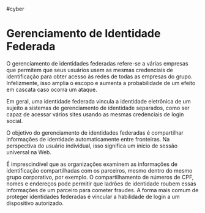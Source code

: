 #cyber 
# Gerenciamento de Identidade Federada

O gerenciamento de identidades federadas refere-se a várias empresas que permitem que seus usuários usem as mesmas credenciais de identificação para obter acesso às redes de todas as empresas do grupo. Infelizmente, isso amplia o escopo e aumenta a probabilidade de um efeito em cascata caso ocorra um ataque.

Em geral, uma identidade federada vincula a identidade eletrônica de um sujeito a sistemas de gerenciamento de identidade separados, como ser capaz de acessar vários sites usando as mesmas credenciais de login social.

O objetivo do gerenciamento de identidades federadas é compartilhar informações de identidade automaticamente entre fronteiras. Na perspectiva do usuário individual, isso significa um início de sessão universal na Web.

É imprescindível que as organizações examinem as informações de identificação compartilhadas com os parceiros, mesmo dentro do mesmo grupo corporativo, por exemplo. O compartilhamento de números de CPF, nomes e endereços pode permitir que ladrões de identidade roubem essas informações de um parceiro para cometer fraudes. A forma mais comum de proteger identidades federadas é vincular a habilidade de login a um dispositivo autorizado.













